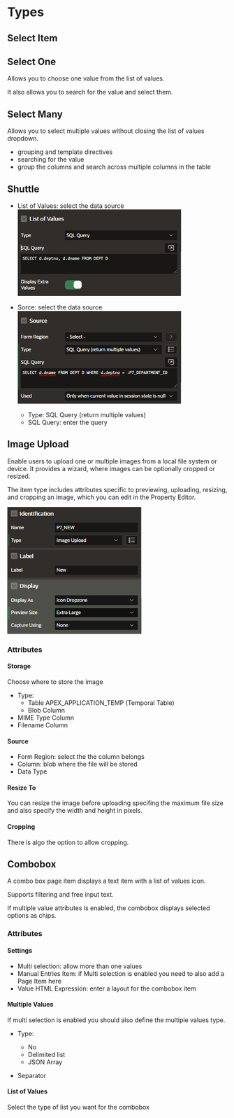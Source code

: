 # Types

## Select Item

## Select One

Allows you to choose one value from the list of values.

It also allows you to search for the value and select them.

## Select Many

Allows you to select multiple values without closing the list of values dropdown.

- grouping and template directives
- searching for the value
- group the columns and search across multiple columns in the table

## Shuttle

- List of Values: select the data source
  ![Page Items List of Values](images/page_items_list_values.png)

- Sorce: select the data source
  ![Page Items List of Values](images/page_items_source.png)

  - Type: SQL Query (return multiple values)
  - SQL Query: enter the query

## Image Upload

Enable users to upload one or multiple images from a local file system or device. It provides a wizard, where images can be optionally cropped or resized.

The item type includes attributes specific to previewing, uploading, resizing, and cropping an image, which you can edit in the Property Editor.

![Image Upload](images/image_upload.png)

### Attributes

#### Storage

Choose where to store the image

- Type:
  - Table APEX_APPLICATION_TEMP (Temporal Table)
  - Blob Column
- MIME Type Column
- Filename Column

#### Source

- Form Region: select the the column belongs
- Column: blob where the file will be stored
- Data Type

#### Resize To

You can resize the image before uploading specifing the maximum file size and also specify the width and height in pixels.

#### Cropping

There is algo the option to allow cropping.

## Combobox

A combo box page item displays a text item with a list of values icon.

Supports filtering and free input text.

If multiple value attributes is enabled, the combobox displays selected options as chips.

### Attributes

#### Settings

- Multi selection: allow more than one values
- Manual Entries Item: if Multi selection is enabled you need to also add a Page Item here
- Value HTML Expression: enter a layout for the combobox item

#### Multiple Values

If multi selection is enabled you should also define the multiple values type.

- Type:

  - No
  - Delimited list
  - JSON Array

- Separator

#### List of Values

Select the type of list you want for the combobox
